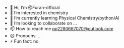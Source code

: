 - 👋 Hi, I’m @Furan-official
- 👀 I’m interested in chemistry
- 🌱 I’m currently learning Physical Chemistry/python/AI
- 💞️ I’m looking to collaborate on ...
- 📫 How to reach me qq2280667070@outlook.com
- 😄 Pronouns: ...
- ⚡ Fun fact: no

<!---
Furan-official/Furan-official is a ✨ special ✨ repository because its `README.md` (this file) appears on your GitHub profile.
You can click the Preview link to take a look at your changes.
--->
